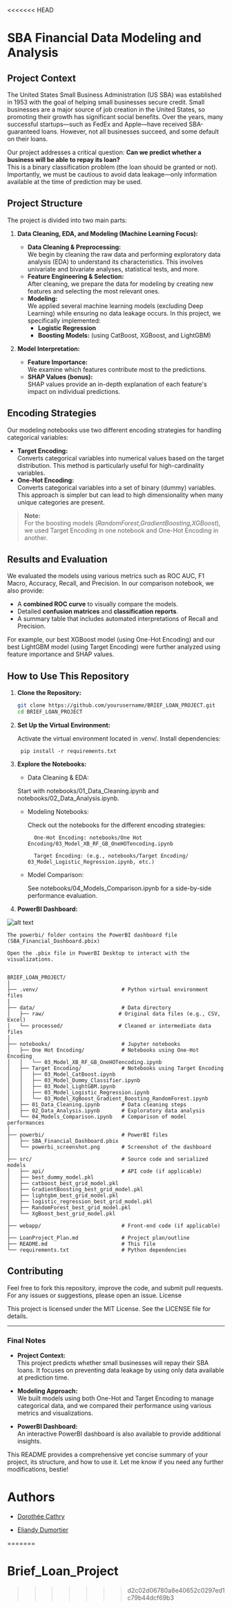 <<<<<<< HEAD
# SBA Financial Data Modeling and Analysis

## Project Context

The United States Small Business Administration (US SBA) was established in 1953 with the goal of helping small businesses secure credit. Small businesses are a major source of job creation in the United States, so promoting their growth has significant social benefits. Over the years, many successful startups—such as FedEx and Apple—have received SBA-guaranteed loans. However, not all businesses succeed, and some default on their loans.

Our project addresses a critical question: **Can we predict whether a business will be able to repay its loan?**  
This is a binary classification problem (the loan should be granted or not). Importantly, we must be cautious to avoid data leakage—only information available at the time of prediction may be used.

## Project Structure

The project is divided into two main parts:
1. **Data Cleaning, EDA, and Modeling (Machine Learning Focus):**  
   - **Data Cleaning & Preprocessing:**  
     We begin by cleaning the raw data and performing exploratory data analysis (EDA) to understand its characteristics. This involves univariate and bivariate analyses, statistical tests, and more.
   - **Feature Engineering & Selection:**  
     After cleaning, we prepare the data for modeling by creating new features and selecting the most relevant ones.
   - **Modeling:**  
     We applied several machine learning models (excluding Deep Learning) while ensuring no data leakage occurs. In this project, we specifically implemented:
     - **Logistic Regression**
     - **Boosting Models:** (using CatBoost, XGBoost, and LightGBM)
     
2. **Model Interpretation:**  
   - **Feature Importance:**  
     We examine which features contribute most to the predictions.
   - **SHAP Values (bonus):**  
     SHAP values provide an in-depth explanation of each feature's impact on individual predictions.

## Encoding Strategies

Our modeling notebooks use two different encoding strategies for handling categorical variables:
- **Target Encoding:**  
  Converts categorical variables into numerical values based on the target distribution. This method is particularly useful for high-cardinality variables.
- **One-Hot Encoding:**  
  Converts categorical variables into a set of binary (dummy) variables. This approach is simpler but can lead to high dimensionality when many unique categories are present.

> **Note:**  
> For the boosting models (*RandomForest,GradientBoosting,XGBoost*), we used Target Encoding in one notebook and One-Hot Encoding in another.

## Results and Evaluation

We evaluated the models using various metrics such as ROC AUC, F1 Macro, Accuracy, Recall, and Precision. In our comparison notebook, we also provide:
- A **combined ROC curve** to visually compare the models.
- Detailed **confusion matrices** and **classification reports**.
- A summary table that includes automated interpretations of Recall and Precision.

For example, our best XGBoost model (using One-Hot Encoding) and our best LightGBM model (using Target Encoding) were further analyzed using feature importance and SHAP values.

## How to Use This Repository

1. **Clone the Repository:**
   ```bash
   git clone https://github.com/yourusername/BRIEF_LOAN_PROJECT.git
   cd BRIEF_LOAN_PROJECT

2. **Set Up the Virtual Environment:**

    Activate the virtual environment located in .venv/.
    Install dependencies:

        pip install -r requirements.txt

3. **Explore the Notebooks:**

    - Data Cleaning & EDA:

    Start with notebooks/01_Data_Cleaning.ipynb and notebooks/02_Data_Analysis.ipynb.

    - Modeling Notebooks:

        Check out the notebooks for the different encoding strategies:

            One-Hot Encoding: notebooks/One Hot Encoding/03_Model_XB_RF_GB_OneHOTencoding.ipynb

            Target Encoding: (e.g., notebooks/Target Encoding/                                    03_Model_Logistic_Regression.ipynb, etc.)

     - Model Comparison:

        See notebooks/04_Models_Comparison.ipynb for a side-by-side performance evaluation.

4. **PowerBI Dashboard:**

![alt text](<Capture d’écran du 2025-02-14 15-41-28.png>)

    The powerbi/ folder contains the PowerBI dashboard file (SBA_Financial_Dashboard.pbix) 

    Open the .pbix file in PowerBI Desktop to interact with the visualizations.

```

BRIEF_LOAN_PROJECT/
│
├── .venv/                           # Python virtual environment files
│
├── data/                            # Data directory
│   ├── raw/                        # Original data files (e.g., CSV, Excel)
│   └── processed/                  # Cleaned or intermediate data files
│
├── notebooks/                       # Jupyter notebooks
│   ├── One Hot Encoding/            # Notebooks using One-Hot Encoding
│   │   └── 03_Model_XB_RF_GB_OneHOTencoding.ipynb
│   ├── Target Encoding/             # Notebooks using Target Encoding
│   │   ├── 03_Model_CatBoost.ipynb
│   │   ├── 03_Model_Dummy_Classifier.ipynb
│   │   ├── 03_Model_LightGBM.ipynb
│   │   ├── 03_Model_Logistic_Regression.ipynb
│   │   └── 03_Model_XgBoost_Gradient_Boosting_RandomForest.ipynb
│   ├── 01_Data_Cleaning.ipynb       # Data cleaning steps
│   ├── 02_Data_Analysis.ipynb       # Exploratory data analysis
│   └── 04_Models_Comparison.ipynb   # Comparison of model performances
│
├── powerbi/                         # PowerBI files
│   ├── SBA_Financial_Dashboard.pbix
│   └── powerbi_screenshot.png       # Screenshot of the dashboard
│
├── src/                             # Source code and serialized models
│   ├── api/                         # API code (if applicable)
│   ├── best_dummy_model.pkl
│   ├── catboost_best_grid_model.pkl
│   ├── GradientBoosting_best_grid_model.pkl
│   ├── lightgbm_best_grid_model.pkl
│   ├── logistic_regression_best_grid_model.pkl
│   ├── RandomForest_best_grid_model.pkl
│   └── XgBoost_best_grid_model.pkl
│
├── webapp/                          # Front-end code (if applicable)
│
├── LoanProject_Plan.md              # Project plan/outline
├── README.md                        # This file
└── requirements.txt                 # Python dependencies
```
## Contributing

Feel free to fork this repository, improve the code, and submit pull requests. For any issues or suggestions, please open an issue.
License

This project is licensed under the MIT License. See the LICENSE file for details.


---

### Final Notes

- **Project Context:**  
  This project predicts whether small businesses will repay their SBA loans. It focuses on preventing data leakage by using only data available at prediction time.
  
- **Modeling Approach:**  
  We built models using both One-Hot and Target Encoding to manage categorical data, and we compared their performance using various metrics and visualizations.

- **PowerBI Dashboard:**  
  An interactive PowerBI dashboard is also available to provide additional insights.

This README provides a comprehensive yet concise summary of your project, its structure, and how to use it. Let me know if you need any further modifications, bestie!

# Authors
- [Dorothée Cathry](https://github.com/DorotheeCatry)

- [Eliandy Dumortier](https://github.com/EliandyDumortier)


=======
# Brief_Loan_Project
>>>>>>> d2c02d06780a8e40652c0297ed1c79b44dcf69b3
